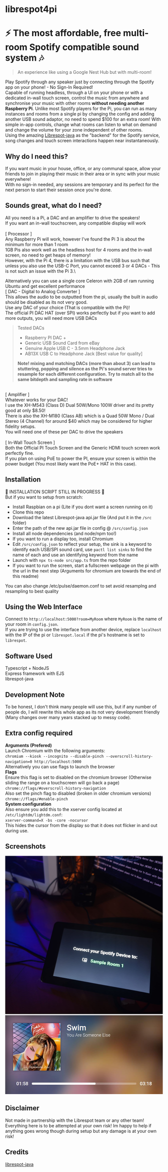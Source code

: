 # librespot4pi
# ⚡ The most affordable, free multi-room Spotify compatible sound system 🎶
> An experience like using a Google Nest Hub but with multi-room!

Play Spotify through any speaker just by connecting through the Spotify app on your phone! - No Sign-In Required!\
Capable of running headless, through a UI on your phone or with a dedicated in-wall touch screen, control the music from anywhere and synchronise your music with other rooms **without needing another Raspberry Pi**. Unlike most Spotify players for the Pi, you can run as many instances and rooms from a single pi by changing the config and adding another USB sound adaptor, no need to spend $100 for an extra room! With simple in-app controls, change what rooms can listen to what on demand and change the volume for your zone independent of other rooms.\
Using the amazing [Librespot-java](https://github.com/librespot-org/librespot-java) as the "backend" for the Spotify service, song changes and touch screen interactions happen near instantaneously.
## Why do I need this?
If you want music in your house, office, or any communal space, allow your friends to join in playing their music in their area or in sync with your music everywhere!\
With no sign-in needed, any sessions are temporary and its perfect for the next person to start their session once you're done.

## Sounds great, what do I need?
All you need is a Pi, a DAC and an amplifier to drive the speakers!\
If you want an in-wall touchscreen, any compatible display will work\
\
[ Processor ]\
Any Raspberry Pi will work, however I've found the Pi 3 is about the minimum for more than 1 room\
1GB Pis also work well as the headless host for 4 rooms and the in-wall screen, no need to get heaps of memory!\
However, with the Pi 4, there is a limitation with the USB bus such that unless you also use the USB-C Port, you cannot exceed 3 or 4 DACs - This is not such an issue with the Pi 3.\

Alternatively you can use a single core Celeron with 2GB of ram running Ubuntu and get excellent performance
\
[ DAC - Digital to Analog Converter ]\
This allows the audio to be outputted from the pi, usually the built in audio should be disabled as its not very good.\
Use any DAC of your choice (That is compatible with the Pi)!\
The official PI DAC HAT (over SPI) works perfectly but if you want to add more outputs, you will need more USB DACs
> Tested DACs
> - Raspberry PI DAC +
> - Generic USB Sound Card from eBay
> - Genuine Apple USB C - 3.5mm Headphone Jack
> - AB13X USB C to Headphone Jack  [Best value for quality]
> 
> **Note! mixing and matching DACs (more than about 3) can lead to stuttering, popping and silence as the Pi's sound server tries to resample for each different configuration. Try to match all to the same bitdepth and sampling rate in software**

\
[ Amplifier ]\
Whatever works for your DAC!\
I use the XH-M543 (Class D) Dual 50W/Mono 100W driver and its pretty good at only $8.50!\
There is also the XH-M180 (Class AB) which is a Quad 50W Mono / Dual Stereo (4 Channel) for around $40 which may be considered for higher fidelity setups.\
You will need one of these per DAC to drive the speakers\
\
[ In-Wall Touch Screen ]\
Both the Official PI Touch Screen and the Generic HDMI touch screen work perfectly fine.\
If you plan on using PoE to power the PI, ensure your screen is within the power budget (You most likely want the PoE+ HAT in this case).

## Installation
🚧 INSTALLATION SCRIPT STILL IN PROGRESS 🚧\
But if you want to setup from scratch: 
- Install Raspbian on a pi (Lite if you dont want a screen running on it)
- Clone this repo
- Download the latest Librespot-java api.jar file (And put it in the `/src` folder)
- Enter the path of the new api.jar file in config @ `/src/config.json`
- Install all node dependencies (and node/npm too!)
- If you want to run a display too, install Chromium
- Edit `/src/config.json` to reflect your setup, the sink is a keyword to identify each USB/SPI sound card, use `pactl list sinks` to find the name of each and use an identifying keyword from the name
- Launch with `npx ts-node src/app.ts` from the repo folder
- If you want to run the screen, start a fullscreen webpage on the pi with the url in the next step (Arguments for chromium are towards the end of this readme)

You can also change /etc/pulse/daemon.conf to set avoid resamplng and resampling to best quality

## Using the Web Interface
Connect to ``http://localhost:5000?room=MyRoom`` where `MyRoom` is the name of your room in `config.json`.\
If you are trying to use the interface from another device, replace `localhost` with the IP of the pi or `librespot.local` if the pi's hostname is set to `librespot`.

## Software Used
Typescript + NodeJS\
Express framework with EJS\
librespot-java

## Development Note
To be honest, I don't think many people will use this, but if any number of people do, I will rewrite this whole app as its not very development friendly (Many changes over many years stacked up to messy code).

## Extra config required
**Arguments (Prefered)**\
Launch Chromium with the following arguments:\
``chromium --kiosk --incognito --disable-pinch --overscroll-history-navigation=0 http://localhost:5000``\
Alternatively you can use flags to launch the browser\
**Flags**\
Ensure this flag is set to disabled on the chromium browser (Otherwise sliding the range on a touchscreen will go back a page)\
``chrome://flags/#overscroll-history-navigation``\
Also set the pinch flag to disabled (broken in older chromium versions)\
``chrome://flags/#enable-pinch``\
**System configuration**\
Also ensure you add this to the xserver config located at ``/etc/lightdm/lightdm.conf``:\
``xserver-command=X -bs -core -nocursor``\
This hides the cursor from the display so that it does not flicker in and out during use.
## Screenshots
![Image of the connect page](https://github.com/roundsToThree/librespot4pi/blob/main/demo0.jpg?raw=true)
![Image of a song playing](https://github.com/roundsToThree/librespot4pi/blob/main/demo1.jpg?raw=true)
## Disclaimer
Not made in partnership with the Librespot team or any other team!\
Everything here is to be attempted at your own risk! Im happy to help if anything goes wrong though during setup but any damage is at your own risk!
## Credits
[librespot-java](https://github.com/librespot-org/librespot-java)
